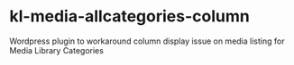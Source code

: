 # kl-media-allcategories-column
Wordpress plugin to workaround column display issue on media listing for Media Library Categories


